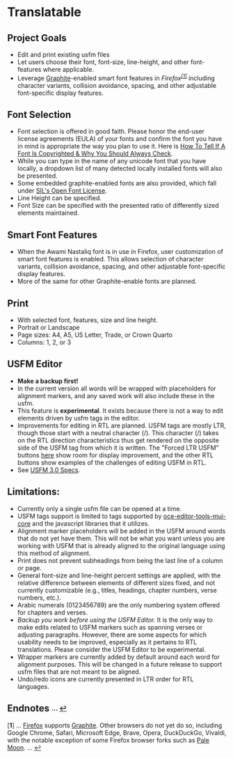 # Translatable

## Project Goals
- Edit and print existing usfm files
- Let users choose their font, font-size, line-height, and other font-features where applicable.
- Leverage [Graphite](https://graphite.sil.org/)-enabled smart font features in *Firefox<sup id="a1">[[1]](#f1)</sup>* including character variants, collision avoidance, spacing, and other adjustable font-specific display features.

## Font Selection
- Font selection is offered in good faith. Please honor the end-user license agreements (EULA) of your fonts and confirm the font you have in mind is appropriate the way you plan to use it. Here is [How To Tell If A Font Is Copyrighted & Why You Should Always Check](https://logosbynick.com/how-to-tell-if-a-font-is-copyrighted/).
- While you can type in the name of any unicode font that you have locally, a dropdown list of many detected locally installed fonts will also be presented.
- Some embedded graphite-enabled fonts are also provided, which fall under [SIL's Open Font License](https://openfontlicense.org/how-to-use-ofl-fonts/).
- Line Height can be specified.
- Font Size can be specified with the presented ratio of differently sized elements maintained.

## Smart Font Features
- When the Awami Nastaliq font is in use in Firefox, user customization of smart font features is enabled. This allows selection of character variants, collision avoidance, spacing, and other adjustable font-specific display features.
- More of the same for other Graphite-enable fonts are planned.

## Print
- With selected font, features, size and line height.
- Portrait or Landscape
- Page sizes: A4, A5, US Letter, Trade, or Crown Quarto
- Columns: 1, 2, or 3

## USFM Editor
- **Make a backup first!**
- In the current version all words will be wrapped with placeholders for alignment markers, and any saved work will also include these in the usfm. 
- This feature is **experimental**. It exists because there is not a way to edit elements driven by usfm tags in the editor.
- Improvements for editing in RTL are planned. USFM tags are mostly LTR, though those start with a neutral character (/). This character (/) takes on the RTL direction characteristics thus get rendered on the opposite side of the USFM tag from which it is written. The "Forced LTR USFM" buttons [here](https://codesandbox.io/p/sandbox/font-detect-rhl-usedetectdir-default-regex-2sdsmt?file=%2Fsrc%2Fcomponents%2FHighlightMatches.jsx) show room for display improvement, and the other RTL buttons show examples of the challenges of editing USFM in RTL.
- See [USFM 3.0 Specs](https://ubsicap.github.io/usfm/).

## Limitations:
- Currently only a single usfm file can be opened at a time.
- USFM tags support is limited to tags supported by [oce-editor-tools-mui-core](https://oce-editor-tools-mui-core.netlify.app/) and the javascript libraries that it utilizes.
- Alignment marker placeholders will be added in the USFM around words that do not yet have them. This will not be what you want unless you are working with USFM that is already aligned to the original language using this method of alignment.
- Print does not prevent subheadings from being the last line of a column or page.
- General font-size and line-height percent settings are applied, with the relative difference between elements of different sizes fixed, and not currently customizable (e.g., titles, headings, chapter numbers, verse numbers, etc.).
- Arabic numerals (0123456789) are the only numbering system offered for chapters and verses.
- *Backup you work before using the USFM Editor.* It is the only way to make edits related to USFM markers such as spanning verses or adjusting paragraphs. However, there are some aspects for which usability needs to be improved, especially as it pertains to RTL translations. Please consider the USFM Editor to be experimental.
 - Wrapper markers are currently added by default around each word for alignment purposes. This will be changed in a future release to support usfm files that are not meant to be aligned.
- Undo/redo icons are currently presented in LTR order for RTL languages.

## Endnotes <sub><sup>... [↩](#toc)</sup></sub>
[<b id="f1">1</b>] ... [Firefox](https://www.mozilla.org/) supports [Graphite](https://graphite.sil.org/). Other browsers do not yet do so, including Google Chrome, Safari, Microsoft Edge, Brave, Opera, DuckDuckGo, Vivaldi, with the notable exception of some Firefox browser forks such as [Pale Moon](https://www.palemoon.org/). ... [↩](#a1)